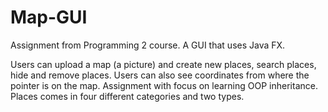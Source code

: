 # Map-GUI
Assignment from Programming 2 course. A GUI that uses Java FX. 

Users can upload a map (a picture) and create new places, search places, hide and remove places. Users can also see coordinates from where the pointer is on the map.
Assignment with focus on learning OOP inheritance. Places comes in four different categories and two types.
